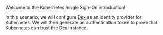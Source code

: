 Welcome to the Kubernetes Single Sign-On introduction!

In this scenario, we will configure [Dex](http://github.com/coreos/dex) as an
identity provider for Kubernetes. We will then generate an authentication token
to prove that Kubernetes can trust the Dex instance.
